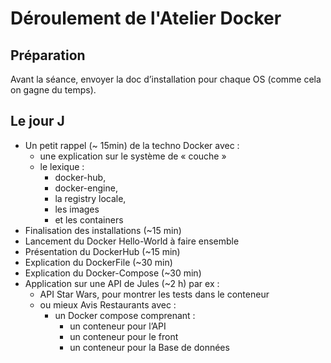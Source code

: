 # Déroulement de l'Atelier Docker

## Préparation

Avant la séance, envoyer la doc d’installation pour chaque OS (comme cela on gagne du temps).

## Le jour J

- Un petit rappel (~ 15min) de la techno Docker avec :
  - une explication sur le système de « couche »
  - le lexique :
    - docker-hub,
    - docker-engine,
    - la registry locale,
    - les images
    - et les containers
- Finalisation des installations (~15 min)
- Lancement du Docker Hello-World à faire ensemble
- Présentation du DockerHub (~15 min)
- Explication du DockerFile (~30 min)
- Explication du Docker-Compose (~30 min)
- Application sur une API de Jules (~2 h) par ex :
  - API Star Wars, pour montrer les tests dans le conteneur
  - ou mieux Avis Restaurants avec :
    - un Docker compose comprenant :
      - un conteneur pour l’API
      - un conteneur pour le front
      - un conteneur pour la Base de données

